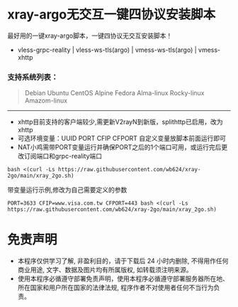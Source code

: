 # xray-argo无交互一键四协议安装脚本
最好用的一键xray-argo脚本，一键四协议无交互安装脚本！
* vless-grpc-reality | vless-ws-tls(argo) | vmess-ws-tls(argo) | vmess-xhttp

### 支持系统列表：
>Debian
>Ubuntu
>CentOS
>Alpine
>Fedora
>Alma-linux
>Rocky-linux
>Amazom-linux

***
* xhttp目前支持的客户端较少,需更新V2rayN到新版，splithttp已启用，改为xhttp
* 可选环境变量：UUID PORT CFIP CFPORT 自定义变量放脚本前面运行即可
* NAT小鸡需带PORT变量运行并确保PORT之后的1个端口可用，或运行完后更改订阅端口和grpc-reality端口

```
bash <(curl -Ls https://raw.githubusercontent.com/wb624/xray-2go/main/xray_2go.sh)
```

带变量运行示例,修改为自己需要定义的参数
```
PORT=3633 CFIP=www.visa.com.tw CFPORT=443 bash <(curl -Ls https://raw.githubusercontent.com/wb624/xray-2go/main/xray_2go.sh)
```

# 免责声明
* 本程序仅供学习了解, 非盈利目的，请于下载后 24 小时内删除, 不得用作任何商业用途, 文字、数据及图片均有所属版权, 如转载须注明来源。
* 使用本程序必循遵守部署免责声明，使用本程序必循遵守部署服务器所在地、所在国家和用户所在国家的法律法规, 程序作者不对使用者任何不当行为负责。

